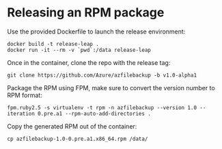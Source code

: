 # Releasing an RPM package

Use the provided Dockerfile to launch the release environment:

```
docker build -t release-leap .
docker run -it --rm -v `pwd`:/data release-leap
```

Once in the container, clone the repo with the release tag:

```
git clone https://github.com/Azure/azfilebackup -b v1.0-alpha1
```

Package the RPM using FPM, make sure to convert the version number to RPM format:

```
fpm.ruby2.5 -s virtualenv -t rpm -n azfilebackup --version 1.0 --iteration 0.pre.a1 --rpm-auto-add-directories .
```

Copy the generated RPM out of the container:

```
cp azfilebackup-1.0-0.pre.a1.x86_64.rpm /data/
```
